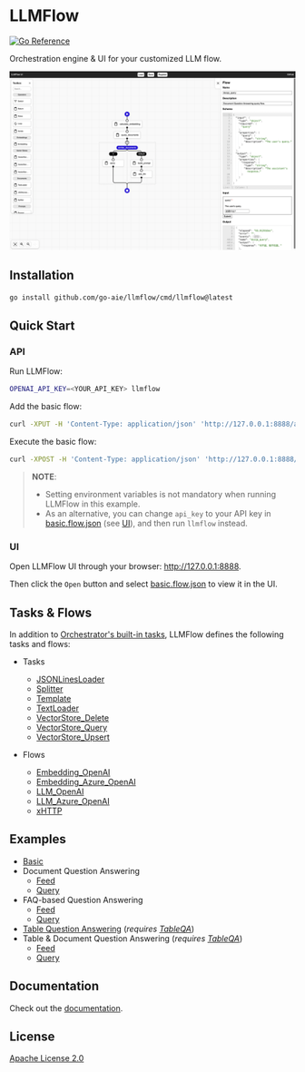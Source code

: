 # LLMFlow

[![Go Reference](https://pkg.go.dev/badge/go-aie/llmflow/vulndb.svg)][1]

Orchestration engine & UI for your customized LLM flow.

![LLMFlow](llmflow-ui-screenshot.png)

## Installation

```bash
go install github.com/go-aie/llmflow/cmd/llmflow@latest
```

## Quick Start

### API

Run LLMFlow:

```bash
OPENAI_API_KEY=<YOUR_API_KEY> llmflow
```

Add the basic flow:

```bash
curl -XPUT -H 'Content-Type: application/json' 'http://127.0.0.1:8888/api/flows/basic' -d @examples/basic.flow.json
```

Execute the basic flow:

```bash
curl -XPOST -H 'Content-Type: application/json' 'http://127.0.0.1:8888/api/flows/basic:run' -d '{"query":"colorful socks"}'
```

> **NOTE**:
> 
> - Setting environment variables is not mandatory when running LLMFlow in this example.
> - As an alternative, you can change `api_key` to your API key in [basic.flow.json](examples/basic.flow.json) (see [UI](#ui)), and then run `llmflow` instead.

### UI

Open LLMFlow UI through your browser: http://127.0.0.1:8888.

Then click the `Open` button and select [basic.flow.json](examples/basic.flow.json) to view it in the UI.


## Tasks & Flows

In addition to [Orchestrator's built-in tasks][2], LLMFlow defines the following tasks and flows:

   - Tasks
      + [JSONLinesLoader](loader.go#L49-L170)
      + [Splitter](splitter.go)
      + [Template](template.go)
      + [TextLoader](loader.go#L172-L228)
      + [VectorStore_Delete](vectorstore/vectorstore_delete.go)
      + [VectorStore_Query](vectorstore/vectorstore_query.go)
      + [VectorStore_Upsert](vectorstore/vectorstore_upsert.go)

   - Flows
      + [Embedding_OpenAI](embedding/embedding_openai.flow.json)
      + [Embedding_Azure_OpenAI](embedding/embedding_azure_openai.flow.json)
      + [LLM_OpenAI](llm/llm_openai.flow.json)
      + [LLM_Azure_OpenAI](llm/llm_azure_openai.flow.json)
      + [xHTTP](xhttp.flow.json)


## Examples

- [Basic](examples/basic.flow.json)
- Document Question Answering
    + [Feed](examples/docqa_feed.flow.json)
    + [Query](examples/docqa_query.flow.json)
- FAQ-based Question Answering
    + [Feed](examples/faq_feed.flow.json)
    + [Query](examples/faq_query.flow.json)
- [Table Question Answering](examples/tableqa.flow.json) (*requires [TableQA][3]*)
- Table & Document Question Answering (*requires [TableQA][3]*)
    + [Feed](examples/tableqa_docqa_feed.flow.json)
    + [Query](examples/tableqa_docqa_query.flow.json)


## Documentation

Check out the [documentation][1].


## License

[Apache License 2.0](LICENSE)


[1]: https://pkg.go.dev/github.com/go-aie/llmflow
[2]: https://github.com/RussellLuo/orchestrator#task
[3]: https://github.com/go-aie/tableqa
